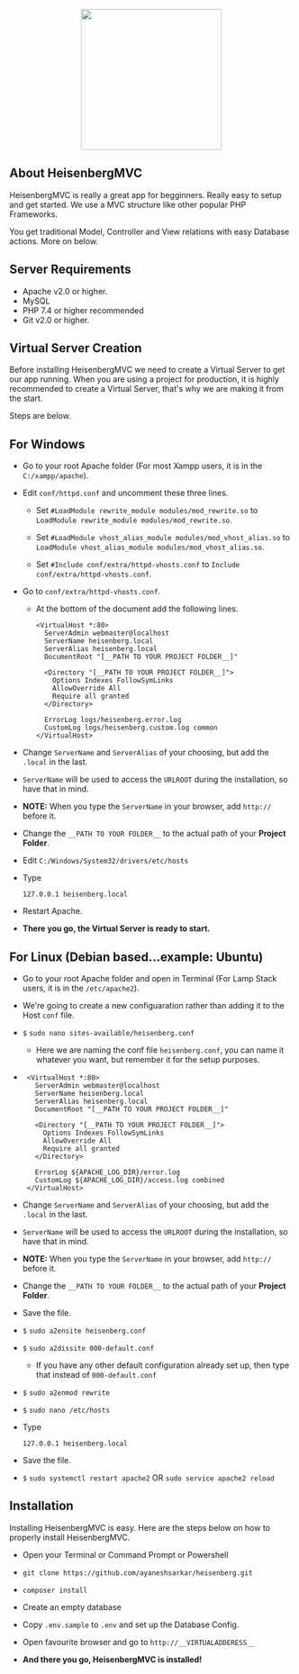 <p align="center"><img src="https://www.php.net//images/logos/new-php-logo.svg" width="250"></p>

## About HeisenbergMVC

HeisenbergMVC is really a great app for begginners. Really easy to setup and get started. We use a MVC structure like other popular PHP Frameworks. 

You get traditional Model, Controller and View relations with easy Database actions. More on below.

## Server Requirements

- Apache v2.0 or higher.
- MySQL
- PHP 7.4 or higher recommended
- Git v2.0 or higher.

## Virtual Server Creation

Before installing HeisenbergMVC we need to create a Virtual Server to get our app running. When you are using a project for production, it is highly recommended to create a Virtual Server, that's why we are making it from the start.

Steps are below.

  ## For Windows

   - Go to your root Apache folder (For most Xampp users, it is in the `C:/xampp/apache`). 
   - Edit `conf/httpd.conf` and uncomment these three lines.
     - Set `#LoadModule rewrite_module modules/mod_rewrite.so` to 
       `LoadModule rewrite_module modules/mod_rewrite.so`.

     - Set `#LoadModule vhost_alias_module modules/mod_vhost_alias.so` to 
       `LoadModule vhost_alias_module modules/mod_vhost_alias.so`.

     - Set `#Include conf/extra/httpd-vhosts.conf` to `Include conf/extra/httpd-vhosts.conf`.
   - Go to `conf/extra/httpd-vhosts.conf`.
     - At the bottom of the document add the following lines.

        ```
        <VirtualHost *:80>
          ServerAdmin webmaster@localhost
          ServerName heisenberg.local
          ServerAlias heisenberg.local
          DocumentRoot "[__PATH TO YOUR PROJECT FOLDER__]"

          <Directory "[__PATH TO YOUR PROJECT FOLDER__]">
            Options Indexes FollowSymLinks
            AllowOverride All
            Require all granted
          </Directory>

          ErrorLog logs/heisenberg.error.log
          CustomLog logs/heisenberg.custom.log common
        </VirtualHost>
        
        ```

   - Change `ServerName` and `ServerAlias` of your choosing, but add the `.local` in the last.
   - `ServerName` will be used to access the `URLROOT` during the installation, so have that in mind.
   - **NOTE:** When you type the `ServerName` in your browser, add `http://` before it.
   - Change the `__PATH TO YOUR FOLDER__` to the actual path of your **Project Folder**.
   - Edit `C:/Windows/System32/drivers/etc/hosts`
   - Type
      ```
      127.0.0.1 heisenberg.local
      
      ```
   - Restart Apache.
   - **There you go, the Virtual Server is ready to start.**

  ## For Linux (Debian based...example: Ubuntu) 

   - Go to your root Apache folder and open in Terminal (For Lamp Stack users, it is in the `/etc/apache2`). 
   - We're going to create a new configuaration rather than adding it to the Host `conf` file.
   - `$` `sudo nano sites-available/heisenberg.conf` 
     - Here we are naming the conf file `heisenberg.conf`, you can name it whatever you want, but remember it for the setup purposes.
   - 
     ```
      <VirtualHost *:80>
        ServerAdmin webmaster@localhost
        ServerName heisenberg.local
        ServerAlias heisenberg.local
        DocumentRoot "[__PATH TO YOUR PROJECT FOLDER__]"

        <Directory "[__PATH TO YOUR PROJECT FOLDER__]">
          Options Indexes FollowSymLinks
          AllowOverride All
          Require all granted
        </Directory>

        ErrorLog ${APACHE_LOG_DIR}/error.log
        CustomLog ${APACHE_LOG_DIR}/access.log combined
      </VirtualHost>

     ```

   - Change `ServerName` and `ServerAlias` of your choosing, but add the `.local` in the last.
   - `ServerName` will be used to access the `URLROOT` during the installation, so have that in mind.
   - **NOTE:** When you type the `ServerName` in your browser, add `http://` before it.
   - Change the `__PATH TO YOUR FOLDER__` to the actual path of your **Project Folder**.  
   - Save the file.
   - `$` `sudo a2ensite heisenberg.conf`
   - `$` `sudo a2dissite 000-default.conf` 
     - If you have any other default configuration already set up, then type that instead of `000-default.conf`  
   - `$` `sudo a2enmod rewrite`  
   - `$` `sudo nano /etc/hosts`
   - Type
     ```
     127.0.0.1 heisenberg.local

     ```
   - Save the file.
   - `$` `sudo systemctl restart apache2` OR `sudo service apache2 reload`

## Installation

Installing HeisenbergMVC is easy. Here are the steps below on how to properly install HeisenbergMVC.

- Open your Terminal or Command Prompt or Powershell
- `git clone https://github.com/ayaneshsarkar/heisenberg.git`
- `composer install`
- Create an empty database
- Copy `.env.sample` to `.env` and set up the Database Config.
  
- Open favourite browser and go to `http://__VIRTUALADDERESS__`
- **And there you go, HeisenbergMVC is installed!**